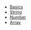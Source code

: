 - [Basics](/javascript/basics)
- [String](/javascript/string)
- [Number](/javascript/number)
- [Array](/javascript/array)